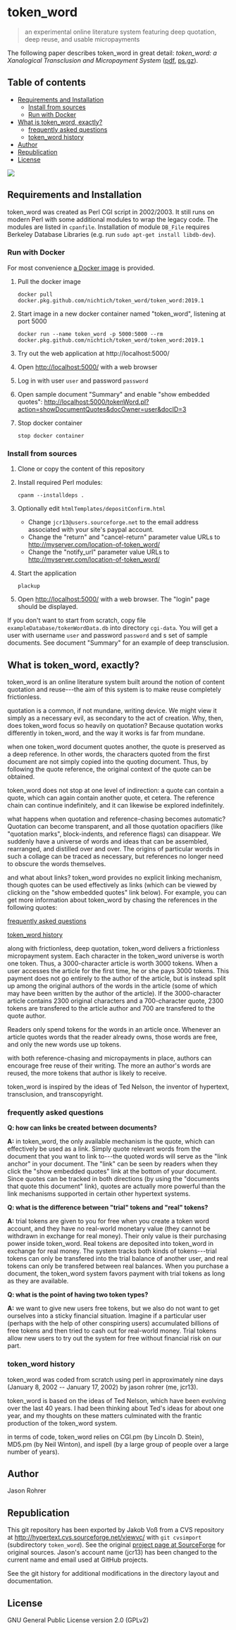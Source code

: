 # token_word

> an experimental online literature system featuring deep quotation, deep reuse, and usable micropayments

The following paper describes token_word in great detail: *token_word: a Xanalogical Transclusion and Micropayment System*
([pdf](papers/rohrer__token_word.pdf), [ps.gz](papers/rohrer__token_word.ps.gz)).

## Table of contents

* [Requirements and Installation](#requirements-and-installation)
  * [Install from sources](#install-from-sources)
  * [Run with Docker](#run-with-docker)
* [What is token_word, exactly?](#what-is-token_word-exactly)
  * [frequently asked questions](#frequently-asked-questions)
  * [token_word history](#token_word-history)
* [Author](#author)
* [Republication](#republication)
* [License](#license)

![](token_word-screenshot.png)

## Requirements and Installation

token_word was created as Perl CGI script in 2002/2003. It still runs on modern Perl with some additional modules to wrap the legacy code. The modules are listed in `cpanfile`. Installation of module `DB_File` requires Berkeley Database Libraries (e.g. run `sudo apt-get install libdb-dev`).

### Run with Docker

For most convenience [a Docker image](https://github.com/nichtich/token_word/packages/22627) is provided.

1.  Pull the docker image

        docker pull docker.pkg.github.com/nichtich/token_word/token_word:2019.1

2.  Start image in a new docker container named "token_word", listening at port 5000

        docker run --name token_word -p 5000:5000 --rm docker.pkg.github.com/nichtich/token_word/token_word:2019.1

3.  Try out the web application at http://localhost:5000/

4.  Open <http://localhost:5000/> with a web browser

5.  Log in with user `user` and password `password`

6.  Open sample document "Summary" and enable "show embedded quotes":
    <http://localhost:5000/tokenWord.pl?action=showDocumentQuotes&docOwner=user&docID=3>

7.  Stop docker container

        stop docker container

### Install from sources

1.  Clone or copy the content of this repository

2.  Install required Perl modules:

        cpanm --installdeps .
    
3.  Optionally edit `htmlTemplates/depositConfirm.html`

	- Change `jcr13@users.sourceforge.net` to the email address associated
      with your site's paypal account.
	- Change the "return" and "cancel-return" parameter value URLs to 
	  http://myserver.com/location-of-token_word/
    - Change the "notify_url" parameter value URLs to
	  http://myserver.com/location-of-token_word/

4.  Start the application

        plackup

5.  Open <http://localhost:5000/> with a web browser.
    The "login" page should be displayed.

If you don't want to start from scratch, copy file `exampleDatabase/tokenWordData.db` into directory `cgi-data`. You will get a user with username `user` and password `password` and s set of sample documents. See document "Summary" for an example of deep transclusion. 

## What is token_word, exactly?

token_word is an online literature system built around the notion of content quotation and reuse---the aim of this system is to make reuse completely frictionless.

quotation is a common, if not mundane, writing device.  We might view it simply as a necessary evil, as secondary to the act of creation.  Why, then, does token_word focus so heavily on quotation?  Because quotation works differently in token_word, and the way it works is far from mundane.

when one token_word document quotes another, the quote is preserved as a deep reference.  In other words, the characters quoted from the first document are not simply copied into the quoting document.  Thus, by following the quote reference, the original context of the quote can be obtained.

token_word does not stop at one level of indirection:  a quote can contain a quote, which can again contain another quote, et cetera.  The reference chain can continue indefinitely, and it can likewise be explored indefinitely.   

what happens when quotation and reference-chasing becomes automatic?  Quotation can become transparent, and all those quotation opacifiers (like "quotation marks", block-indents, and reference flags) can disappear.  We suddenly have a universe of words and ideas that can be assembled, rearranged, and distilled over and over.  The origins of particular words in such a collage can be traced as necessary, but references no longer need to obscure the words themselves. 

and what about links?  token_word provides no explicit linking mechanism, though quotes can be used effectively as links (which can be viewed by clicking on the "show embedded quotes" link below).  For example, you can get more information about token_word by chasing the references in the following quotes:

[frequently asked questions](#frequently-asked-questions)
 
[token_word history](#token_word-history)

along with frictionless, deep quotation, token_word delivers a frictionless micropayment system.  Each character in the token_word universe is worth one token.  Thus, a 3000-character article is worth 3000 tokens.  When a user accesses the article for the first time, he or she pays 3000 tokens.  This payment does not go entirely to the author of the article, but is instead split up among the original authors of the words in the article (some of which may have been written by the author of the article).  If the 3000-character article contains 2300 original characters and a 700-character quote, 2300 tokens are transfered to the article author and 700 are transfered to the quote author.

Readers only spend tokens for the words in an article once.  Whenever an article quotes words that the reader already owns, those words are free, and only the new words use up tokens.

with both reference-chasing and micropayments in place, authors can encourage free reuse of their writing.  The more an author's words are reused, the more tokens that author is likely to receive.   

token_word is inspired by the ideas of Ted Nelson, the inventor of hypertext, transclusion, and transcopyright.

### frequently asked questions

**Q:  how can links be created between documents?**

**A:**  in token_word, the only available mechanism is the quote, which can effectively be used as a link.  Simply quote relevant words from the document that you want to link to---the quoted words will serve as the "link anchor" in your document.  The "link" can be seen by readers when they click the "show embedded quotes" link at the bottom of your document.  Since quotes can be tracked in both directions (by using the "documents that quote this document" link), quotes are actually more powerful than the link mechanisms supported in certain other hypertext systems.

**Q:  what is the difference between "trial" tokens and "real" tokens?**

**A:**  trial tokens are given to you for free when you create a token word account, and they have no real-world monetary value (they cannot be withdrawn in exchange for real money).  Their only value is their purchasing power inside token_word.  Real tokens are deposited into token_word in exchange for real money.  The system tracks both kinds of tokens---trial tokens can only be transfered into the trial balance of another user, and real tokens can only be transfered between real balances.  When you purchase a document, the token_word system favors payment with trial tokens as long as they are available.

**Q:  what is the point of having two token types?**

**A:**  we want to give new users free tokens, but we also do not want to get ourselves into a sticky financial situation.  Imagine if a particular user (perhaps with the help of other conspiring users) accumulated billions of free tokens and then tried to cash out for real-world money.  Trial tokens allow new users to try out the system for free without financial risk on our part.

### token_word history

token_word was coded from scratch using perl in approximately nine days (January 8, 2002 -- January 17, 2002) by jason rohrer (me, jcr13).

token_word is based on the ideas of Ted Nelson, which have been evolving over the last 40 years.  I had been thinking about Ted's ideas for about one year, and my thoughts on these matters culminated with the frantic production of the token_word system.

in terms of code, token_word relies on CGI.pm (by Lincoln D. Stein), MD5.pm (by Neil Winton), and ispell (by a large group of people over a large number of years).

## Author

Jason Rohrer

## Republication

This git repository has been exported by Jakob Voß from a CVS repository at <http://hypertext.cvs.sourceforge.net/viewvc/> with `git cvsimport` (subdirectory `token_word`). See the original [project page at SourceForge](https://sourceforge.net/projects/hypertext/) for original sources. Jason's account name (jcr13) has been changed to the current name and email used at GitHub projects.

See the git history for additional modifications in the directory layout and documentation.

## License

GNU General Public License version 2.0 (GPLv2)
